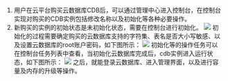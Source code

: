 1. 用户在云平台购买云数据库CDB后，可以通过管理中心进入控制台，在控制台实现对购买的CDB实例包括修改名称以及初始化等各种必要操作。
2. 新购买的实例的初始状态是未初始化状态，需要在控制台进行初始化。
![](http://imgcache.tce.fsphere.cn/image/mccdn.qcloud.com/static/img/f8c37dbde2829cddfbb045f737369b70/f8c37dbde282.png)
初始化的过程需要确定购买的云数据库支持的字符集、表名是否大小写敏感、以及设置云数据库的root账户密码，如下图所示：
![](http://imgcache.tce.fsphere.cn/image/mccdn.qcloud.com/static/img/8465b666cfd471ba4b6253fcb286eccd/8465b666cfd4.png)
初始化等的操作任务可以在控制台任务列表中查看，当初始化云数据库完成后，cdb实例进入运行状态，如下图所示：
![](http://imgcache.tce.fsphere.cn/image/mccdn.qcloud.com/static/img/9c13a7e0c697c8633fd648ae0478790c/9c13a7e0c697.png)
之后，就能登录云数据库、进入管理界面，以及进行容量及内存的升级等操作。
